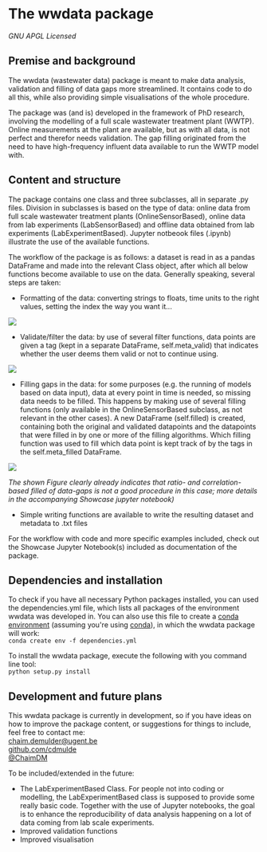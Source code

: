# The wwdata package
*GNU APGL Licensed*

## Premise and background
The wwdata (wastewater data) package is meant to make data analysis, validation and filling of data gaps more streamlined. It contains code to do all this, while also providing simple visualisations of the whole procedure. 

The package was (and is) developed in the framework of PhD research, involving the modelling of a full scale wastewater treatment plant (WWTP). Online measurements at the plant are available, but as with all data, is not perfect and therefor needs validation. The gap filling originated from the need to have high-frequency influent data available to run the WWTP model with.

## Content and structure
The package contains one class and three subclasses, all in separate .py files. Division in subclasses is based on the type of data: online data from full scale wastewater treatment plants (OnlineSensorBased), online data from lab experiments (LabSensorBased) and offline data obtained from lab experiments (LabExperimentBased). Jupyter notbeook files (.ipynb) illustrate the use of the available functions.

The workflow of the package is as follows: a dataset is read in as a pandas DataFrame and made into the relevant Class object, after which all below functions become available to use on the data. Generally speaking, several steps are taken: 
* Formatting of the data: converting strings to floats, time units to the right values, setting the index the way you want it...<br>

![](https://github.com/cdemulde/wwdata/blob/master/figs/data01.png?raw=true)

* Validate/filter the data: by use of several filter functions, data points are given a tag (kept in a separate DataFrame, self.meta_valid) that indicates whether the user deems them valid or not to continue using.<br>

![](https://github.com/cdemulde/wwdata/blob/master/figs/data02.png?raw=true)

* Filling gaps in the data: for some purposes (e.g. the running of models based on data input), data at every point in time is needed, so missing data needs to be filled. This happens by making use of several filling functions (only available in the OnlineSensorBased subclass, as not relevant in the other cases). A new DataFrame (self.filled) is created, containing both the original and validated datapoints and the datapoints that were filled in by one or more of the filling algorithms. Which filling function was used to fill which data point is kept track of by the tags in the self.meta_filled DataFrame.<br>

![](https://github.com/cdemulde/wwdata/blob/master/figs/data03.png?raw=true)

*The shown Figure clearly already indicates that ratio- and correlation-based filled of data-gaps is not a good procedure in this case; more details in the accompanying Showcase jupyter notebook)*

* Simple writing functions are available to write the resulting dataset and metadata to .txt files

For the workflow with code and more specific examples included, check out the Showcase Jupyter Notebook(s) included as documentation of the package.

## Dependencies and installation
To check if you have all necessary Python packages installed, you can used the dependencies.yml file, which lists all packages of the environment wwdata was developed in. You can also use this file to create a [conda environment](http://conda.pydata.org/docs/using/envs.html#managing-environments) (assuming you're using [conda](http://conda.pydata.org/docs/index.html)), in which the wwdata package will work:<br>
`conda create env -f dependencies.yml`<br>

To install the wwdata package, execute the following with you command line tool:<br>
`python setup.py install`<br>

## Development and future plans
This wwdata package is currently in development, so if you have ideas on how to improve the package content, or suggestions for things to include, feel free to contact me:<br>
<a href='mailto:chaim.demulder@ugent.be'>chaim.demulder@ugent.be</a><br>
<a href='github.com/cdmulde'>github.com/cdmulde</a><br>
<a href='twitter.com/ChaimDM'>@ChaimDM</a>

To be included/extended in the future:
* The LabExperimentBased Class. For people not into coding or modelling, the LabExperimentBased class is supposed to provide some really basic code. Together with the use of Jupyter notebooks, the goal is to enhance the reproducibility of data analysis happening on a lot of data coming from lab scale experiments.
* Improved validation functions
* Improved visualisation
